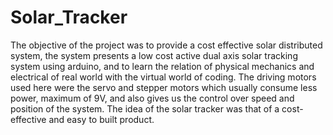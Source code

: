 # Solar_Tracker

The objective of the project was to provide a cost effective solar distributed system, the system presents a low cost active dual axis solar tracking system using arduino, and to learn the relation of physical mechanics and electrical of real world with the virtual world of coding. The driving motors used here were the servo and stepper motors which usually consume less power, maximum of 9V, and also gives us the control over speed and position of the system. The idea of the solar tracker was that of a cost-effective and easy to built product. 
